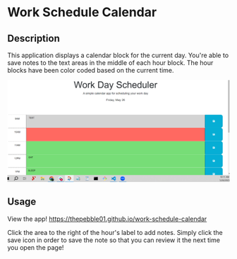 # Work Schedule Calendar

## Description

This application displays a calendar block for the current day. You're able to save notes to the text areas in the middle of each hour block. The hour blocks have been color coded based on the current time.

![Work Schedule With Notes](Assets/images/work-day-scheduler-demo-readme.png?raw=true)

## Usage

View the app!
https://thepebble01.github.io/work-schedule-calendar

Click the area to the right of the hour's label to add notes. Simply click the save icon in order to save the note so that you can review it the next time you open the page!
